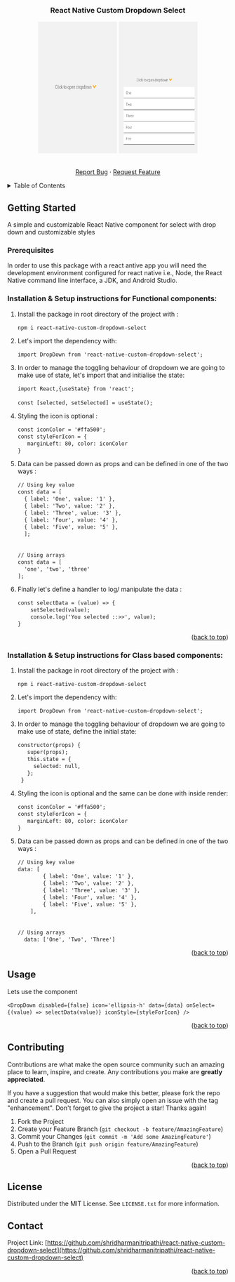 <div id="top"></div>



<!-- PROJECT LOGO -->
<br />

<h3 align="center">React Native Custom Dropdown Select</h3>


<div align="center">
<img src="./images/close.png" height=300 width=180>
<img src="./images/open.png" height=300 width=180>
</div>
  <p align="center">
    <br />
    <a href="https://github.com/shridharmanitripathi/react-native-custom-dropdown-select/issues">Report Bug</a>
    ·
    <a href="https://github.com/shridharmanitripathi/react-native-custom-dropdown-select/issues">Request Feature</a>
  </p>
</div>



<!-- TABLE OF CONTENTS -->
<details>
  <summary>Table of Contents</summary>
  <ol>
    <li>
      <a href="#getting-started">Getting Started</a>
      <ul>
        <li><a href="#prerequisites">Prerequisites</a></li>
        <li><a href="#Installation & Setup instructions for Functional components">Installation & Setup instructions for Functional components</a></li>
        <li><a href="#Installation & Setup instructions for Class based components">Installation & Setup instructions for Class based components</a></li>
      </ul>
    </li>
    <li><a href="#usage">Usage</a></li>
    <li><a href="#contributing">Contributing</a></li>
    <li><a href="#license">License</a></li>
    <li><a href="#contact">Contact</a></li>
  </ol>
</details>

<!-- GETTING STARTED -->
## Getting Started

 A simple and customizable React Native component for select with drop down and customizable styles

### Prerequisites

In order to use this package with a react antive app you will need the development environment configured for react native i.e., Node, the React Native command line interface, a JDK, and Android Studio.

### Installation & Setup instructions for Functional components:

1. Install the package in root directory of the project with : 
    ```
    npm i react-native-custom-dropdown-select
    ```
2. Let's import the dependency with:
   ```
   import DropDown from 'react-native-custom-dropdown-select';
   ```
3. In order to manage the toggling behaviour of dropdown we are going to make use of state, let's import that and initialise the state:
   ```
   import React,{useState} from 'react';

   const [selected, setSelected] = useState();
   ```
4. Styling the icon is optional :
   ```
   const iconColor = '#ffa500';
   const styleForIcon = {
      marginLeft: 80, color: iconColor
   }
   ```

5. Data can be passed down as props and can be defined in one of the two ways : 
    ```
    // Using key value
    const data = [
      { label: 'One', value: '1' },
      { label: 'Two', value: '2' },
      { label: 'Three', value: '3' },
      { label: 'Four', value: '4' },
      { label: 'Five', value: '5' },
      ];


    // Using arrays
    const data = [
      'one', 'two', 'three'
    ];
    ```
6.  Finally let's define a handler to log/ manipulate the data :
    ```
    const selectData = (value) => {
        setSelected(value);
        console.log('You selected ::>>', value);
    }
    ```
<p align="right">(<a href="#top">back to top</a>)</p>


### Installation & Setup instructions for Class based components:
1. Install the package in root directory of the project with : 
    ```
    npm i react-native-custom-dropdown-select
    ```
2. Let's import the dependency with:
   ```
   import DropDown from 'react-native-custom-dropdown-select';
   ```
3. In order to manage the toggling behaviour of dropdown we are going to make use of state, define the initial state:
   ```
   constructor(props) {
      super(props);
      this.state = {
        selected: null,   
      };
    }
   ```
4. Styling the icon is optional and the same can be done with inside render:
   ```
   const iconColor = '#ffa500';
   const styleForIcon = {
      marginLeft: 80, color: iconColor
   }
   ```
5. Data can be passed down as props and can be defined in one of the two ways : 
    ```
    // Using key value
    data: [
            { label: 'One', value: '1' },
            { label: 'Two', value: '2' },
            { label: 'Three', value: '3' },
            { label: 'Four', value: '4' },
            { label: 'Five', value: '5' },
        ],


    // Using arrays
      data: ['One', 'Two', 'Three']

    ```

<p align="right">(<a href="#top">back to top</a>)</p>


<!-- USAGE EXAMPLES -->
## Usage

Lets use the component
  ```
  <DropDown disabled={false} icon='ellipsis-h' data={data} onSelect={(value) => selectData(value)} iconStyle={styleForIcon} />

  ```
<p align="right">(<a href="#top">back to top</a>)</p>



<!-- CONTRIBUTING -->
## Contributing

Contributions are what make the open source community such an amazing place to learn, inspire, and create. Any contributions you make are **greatly appreciated**.

If you have a suggestion that would make this better, please fork the repo and create a pull request. You can also simply open an issue with the tag "enhancement".
Don't forget to give the project a star! Thanks again!

1. Fork the Project
2. Create your Feature Branch (`git checkout -b feature/AmazingFeature`)
3. Commit your Changes (`git commit -m 'Add some AmazingFeature'`)
4. Push to the Branch (`git push origin feature/AmazingFeature`)
5. Open a Pull Request

<p align="right">(<a href="#top">back to top</a>)</p>



<!-- LICENSE -->
## License

Distributed under the MIT License. See `LICENSE.txt` for more information.

<!-- CONTACT -->
## Contact

Project Link: [https://github.com/shridharmanitripathi/react-native-custom-dropdown-select](https://github.com/shridharmanitripathi/react-native-custom-dropdown-select)

<p align="right">(<a href="#top">back to top</a>)</p>
